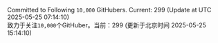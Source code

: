 Committed to Following `10,000` GitHubers. Current: <!-- FOLLOWING_COUNT -->299<!-- FOLLOWING_COUNT --> (Update at UTC <!-- LAST_UPDATED -->2025-05-25 07:14:10<!-- LAST_UPDATED -->)<br>
致力于关注`10,000`个GitHuber。当前：<!-- FOLLOWING_COUNT -->299<!-- FOLLOWING_COUNT --> (更新于北京时间 <!-- LAST_UPDATED_CST -->2025-05-25 15:14:10<!-- LAST_UPDATED_CST -->)
